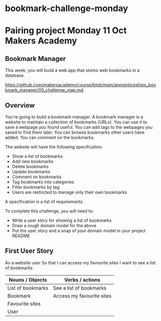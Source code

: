 # bookmark-challenge-monday

# Pairing project Monday 11 Oct Makers Academy

## Bookmark Manager

This week, you will build a web app that stores web bookmarks in a database.

https://github.com/makersacademy/course/blob/main/apprenticeships_bookmark_manager/00_challenge_map.md

## Overview

You're going to build a bookmark manager. A bookmark manager is a website to maintain a collection of bookmarks (URLs). 
You can use it to save a webpage you found useful. 
You can add tags to the webpages you saved to find them later. 
You can browse bookmarks other users have added. 
You can comment on the bookmarks.


The website will have the following specification:

* Show a list of bookmarks
* Add new bookmarks
* Delete bookmarks
* Update bookmarks
* Comment on bookmarks
* Tag bookmarks into categories
* Filter bookmarks by tag
* Users are restricted to manage only their own bookmarks

A specification is a list of requirements.

To complete this challenge, you will need to:

* Write a user story for showing a list of bookmarks
* Draw a rough domain model for the above
* Put the user story and a snap of your domain model in your project README


## First User Story

As a website user
So that I can access my favourite sites
I want to see a list of bookmarks



| Nouns / Objects |	Verbs / actions |
|-----|-----|
| List of bookmarks	| See a list of bookmarks |
| Bookmark	| Access my favourite sites
| Favourite sites |	 |
| User	| |

 
